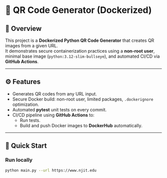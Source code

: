 # 🧾 QR Code Generator (Dockerized)

## 🧠 Overview
This project is a **Dockerized Python QR Code Generator** that creates QR images from a given URL.  
It demonstrates secure containerization practices using a **non-root user**, minimal base image (`python:3.12-slim-bullseye`), and automated CI/CD via **GitHub Actions**.

---

## ⚙️ Features
- Generates QR codes from any URL input.  
- Secure Docker build: non-root user, limited packages, `.dockerignore` optimization.  
- Automated **pytest** unit tests on every commit.  
- CI/CD pipeline using **GitHub Actions** to:
  - Run tests.
  - Build and push Docker images to **DockerHub** automatically.

---

## 🚀 Quick Start

### Run locally
```bash
python main.py --url https://www.njit.edu